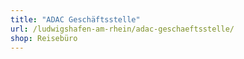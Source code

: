 ```yaml
---
title: "ADAC Geschäftsstelle"
url: /ludwigshafen-am-rhein/adac-geschaeftsstelle/
shop: Reisebüro
---
```

